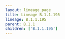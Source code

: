 ```yaml
---
layout: lineage_page
title: Lineage B.1.1.195
lineage: B.1.1.195
parent: B.1.1
children: ['B.1.1.195']
---
```

